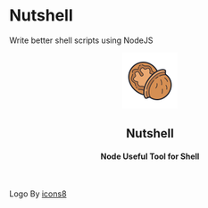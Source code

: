 # Nutshell

Write better shell scripts using NodeJS

<div align="center"><img src="./docs/icons8-nutshell-100.png" /></div>
<h2 align="center">Nutshell</h2>
<h4 align="center">Node Useful Tool for Shell</h4>

<br>

Logo By [icons8](https://icons8.com/icon/yF1Jnxh1CN0X/nutshell)
